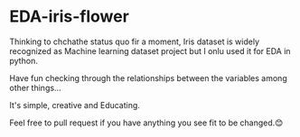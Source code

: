 # EDA-iris-flower

Thinking to chchathe status quo fir a moment, Iris dataset is widely recognized as Machine learning dataset project but I onlu used it for EDA in python.

Have fun checking through the relationships between the variables among other things...

It's simple, creative and Educating.

Feel free to pull request if you have anything you see fit to be changed.😊
